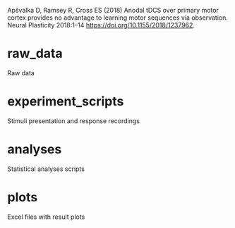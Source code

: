 Apšvalka D, Ramsey R, Cross ES (2018) Anodal tDCS over primary motor cortex provides no advantage to learning motor sequences via observation. Neural Plasticity 2018:1–14 https://doi.org/10.1155/2018/1237962.

# raw_data
Raw data

# experiment_scripts
Stimuli presentation and response recordings

# analyses
Statistical analyses scripts

# plots
Excel files with result plots
